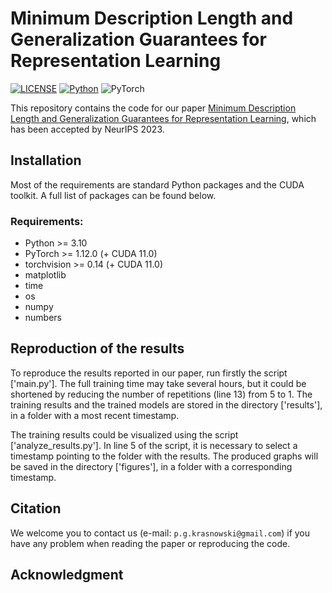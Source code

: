 # Minimum Description Length and Generalization Guarantees for Representation Learning

[![LICENSE](https://img.shields.io/badge/license-MIT-green)](https://github.com/PiotrKrasnowski/MDL_and_Generalization_Guarantees_for_Representation_Learning/blob/main/LICENSE.md)
[![Python](https://img.shields.io/badge/python-3.10-blue.svg)](https://www.python.org/)
![PyTorch](https://img.shields.io/badge/pytorch-1.12.1-%237732a8)

This repository contains the code for our paper [Minimum Description Length and Generalization Guarantees for Representation Learning](), which has been accepted by NeurIPS 2023.

## Installation

Most of the requirements are standard Python packages and the CUDA toolkit. A full list of packages can be found below. 

### Requirements:
- Python >= 3.10
- PyTorch >= 1.12.0 (+ CUDA 11.0)
- torchvision >= 0.14 (+ CUDA 11.0)
- matplotlib
- time
- os
- numpy
- numbers

## Reproduction of the results

To reproduce the results reported in our paper, run firstly the script ['main.py']. The full training time may take several hours, but it could be shortened by reducing the number of repetitions (line 13) from 5 to 1. The training results and the trained models are stored in the directory ['results'], in a folder with a most recent timestamp. 

The training results could be visualized using the script ['analyze_results.py']. In line 5 of the script, it is necessary to select a timestamp pointing to the folder with the results. The produced graphs will be saved in the directory ['figures'], in a folder with a corresponding timestamp. 

## Citation

We welcome you to contact us (e-mail: ```p.g.krasnowski@gmail.com```) if you have any problem when reading the paper or reproducing the code.

## Acknowledgment
